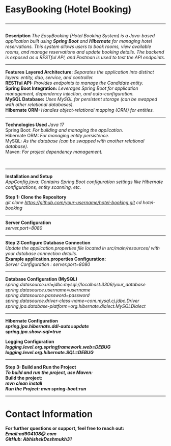 # EasyBooking (Hotel Booking) <br><hr>

<b>Description</b>
*The EasyBooking (Hotel Booking System) is a Java-based application built using **Spring Boot** and **Hibernate** for managing hotel reservations. This system allows users to book rooms, view available rooms, and manage reservations and update booking details. The backend is exposed as a RESTful API, and Postman is used to test the API endpoints.*
<br><hr>

<b>Features</b>
<b>Layered Architecture:</b> *Separates the application into distinct layers: entity, dao, service, and controller.* <br>
<b>RESTful API:</b> *Provides endpoints to manage the Candidate entity.* <br>
<b>Spring Boot Integration:</b> *Leverages Spring Boot for application management, dependency injection, and auto-configuration.* <br>
<b>MySQL Database:</b> *Uses MySQL for persistent storage (can be swapped with other relational databases).* <br>
<b>Hibernate ORM:</b> *Handles object-relational mapping (ORM) for entities.* <br><hr>

<b>Technologies Used</b>
*Java 17* <br>
Spring Boot: *For building and managing the application.* <br>
Hibernate ORM: *For managing entity persistence.* <br>
MySQL: *As the database (can be swapped with another relational database).* <br>
Maven: *For project dependency management.* </p><br><hr>

<b>Installation and Setup </b><br>
*AppConfig.java: Contains Spring Boot configuration settings like Hibernate configurations, entity scanning, etc.<br>*

<b>Step 1: Clone the Repository <br></b>
*git clone https://github.com/your-username/hotel-booking.git
cd hotel-booking <br>*<hr>

<b>Server Configuration <br></b>
*server.port=8080<br>*<hr>

<b>Step 2:Configure Database Connection</b> <br>
*Update the application.properties file located in src/main/resources/ with your database connection details.<br>*
<b>Example application.properties Configuration:</b><br>
*Server Configuration : server.port=8080* <br><hr>

<b>Database Configuration (MySQL) </b><br>
*spring.datasource.url=jdbc:mysql://localhost:3306/your_database <br>
spring.datasource.username=username <br>
spring.datasource.password=password <br>
spring.datasource.driver-class-name=com.mysql.cj.jdbc.Driver <br>
spring.jpa.database-platform=org.hibernate.dialect.MySQLDialect <br>* <hr>

<b>Hibernate Configuration <b><br>
*spring.jpa.hibernate.ddl-auto=update <br>
spring.jpa.show-sql=true <br>*

<b>Logging Configuration </b><br>
*logging.level.org.springframework.web=DEBUG<br>
logging.level.org.hibernate.SQL=DEBUG*<br><hr>

<b>Step 3: Build and Run the Project </b><br>
*To build and run the project, use Maven:* <br>
<b>Build the project:</b><br>
*mvn clean install <br>
Run the Project:
mvn spring-boot:run*<br><hr>

# Contact Information <br>
For further questions or support, feel free to reach out:<br>
 *Email:ad904108@.com*<br>
 *GitHub: AbhishekDeshmukh31*
